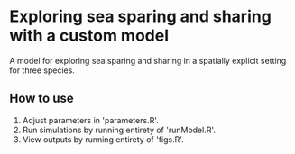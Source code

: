 # Exploring sea sparing and sharing with a custom model

A model for exploring sea sparing and sharing in a spatially explicit setting for three species.

## How to use

1. Adjust parameters in 'parameters.R'.
2. Run simulations by running entirety of 'runModel.R'.
3. View outputs by running entirety of 'figs.R'.
